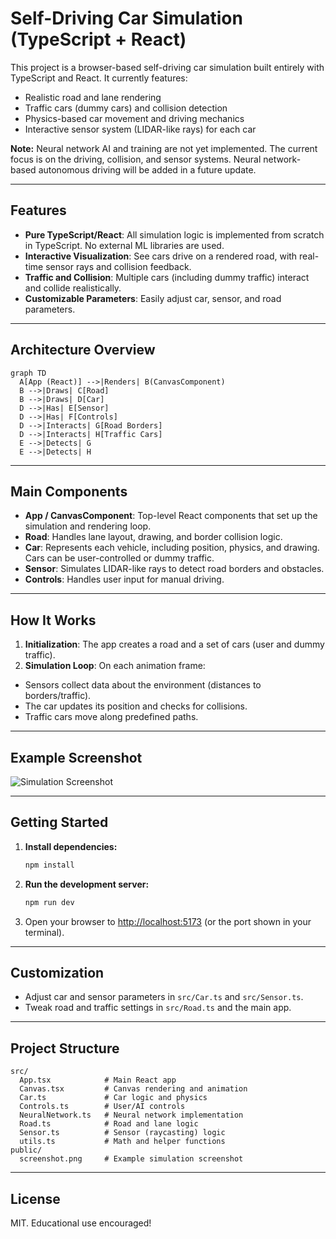 # Self-Driving Car Simulation (TypeScript + React)

This project is a browser-based self-driving car simulation built entirely with TypeScript and React. It currently features:

- Realistic road and lane rendering
- Traffic cars (dummy cars) and collision detection
- Physics-based car movement and driving mechanics
- Interactive sensor system (LIDAR-like rays) for each car

**Note:** Neural network AI and training are not yet implemented. The current focus is on the driving, collision, and sensor systems. Neural network-based autonomous driving will be added in a future update.

---

## Features

- **Pure TypeScript/React**: All simulation logic is implemented from scratch in TypeScript. No external ML libraries are used.
- **Interactive Visualization**: See cars drive on a rendered road, with real-time sensor rays and collision feedback.
- **Traffic and Collision**: Multiple cars (including dummy traffic) interact and collide realistically.
- **Customizable Parameters**: Easily adjust car, sensor, and road parameters.

---

## Architecture Overview

```mermaid
graph TD
  A[App (React)] -->|Renders| B(CanvasComponent)
  B -->|Draws| C[Road]
  B -->|Draws| D[Car]
  D -->|Has| E[Sensor]
  D -->|Has| F[Controls]
  D -->|Interacts| G[Road Borders]
  D -->|Interacts| H[Traffic Cars]
  E -->|Detects| G
  E -->|Detects| H
```

---

## Main Components

- **App / CanvasComponent**: Top-level React components that set up the simulation and rendering loop.
- **Road**: Handles lane layout, drawing, and border collision logic.
- **Car**: Represents each vehicle, including position, physics, and drawing. Cars can be user-controlled or dummy traffic.
- **Sensor**: Simulates LIDAR-like rays to detect road borders and obstacles.
- **Controls**: Handles user input for manual driving.

---

## How It Works

1. **Initialization**: The app creates a road and a set of cars (user and dummy traffic).
2. **Simulation Loop**: On each animation frame:

- Sensors collect data about the environment (distances to borders/traffic).
- The car updates its position and checks for collisions.
- Traffic cars move along predefined paths.

---

## Example Screenshot

<!-- Add a screenshot to public/screenshot.png to display it here -->

![Simulation Screenshot](public/screenshot.png)

---

## Getting Started

1. **Install dependencies:**
   ```bash
   npm install
   ```
2. **Run the development server:**
   ```bash
   npm run dev
   ```
3. Open your browser to [http://localhost:5173](http://localhost:5173) (or the port shown in your terminal).

---

## Customization

- Adjust car and sensor parameters in `src/Car.ts` and `src/Sensor.ts`.
- Tweak road and traffic settings in `src/Road.ts` and the main app.

---

## Project Structure

```
src/
  App.tsx            # Main React app
  Canvas.tsx         # Canvas rendering and animation
  Car.ts             # Car logic and physics
  Controls.ts        # User/AI controls
  NeuralNetwork.ts   # Neural network implementation
  Road.ts            # Road and lane logic
  Sensor.ts          # Sensor (raycasting) logic
  utils.ts           # Math and helper functions
public/
  screenshot.png     # Example simulation screenshot
```

---

## License

MIT. Educational use encouraged!
